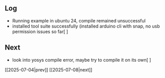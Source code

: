 ## Log
- Running example in ubuntu 24, compile remained unsuccessful 
- installed tool suite successfully (installed arduino cli with snap, no usb permission issues so far[ ]
## Next
- look into yosys compile error, maybe try to compile it on its own[ ]

[[2025-07-04|prev]] [[2025-07-08|next]]
